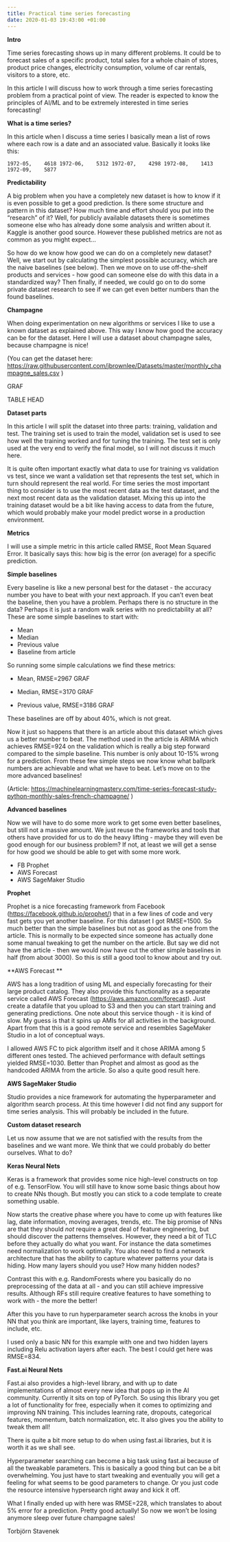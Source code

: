 ```yaml
---
title: Practical time series forecasting
date: 2020-01-03 19:43:00 +01:00
---
```


**Intro**

Time series forecasting shows up in many different problems. It could be to forecast sales of a specific product, total sales for a whole chain of stores, product price changes, electricity consumption, volume of car rentals, visitors to a store, etc. 

In this article I will discuss how to work through a time series forecasting problem from a practical point of view. The reader is expected to know the principles of AI/ML and to be extremely interested in time series forecasting! 

**What is a time series?**

In this article when I discuss a time series I basically mean a list of rows where each row is a date and an associated value. Basically it looks like this:

`
1972-05,	4618
1972-06,	5312
1972-07,	4298
1972-08,	1413
1972-09,	5877
`



**Predictability**

A big problem when you have a completely new dataset is how to know if it is even possible to get a good prediction. Is there some structure and pattern in this dataset? How much time and effort should you put into the “research” of it? Well, for publicly available datasets there is sometimes someone else who has already done some analysis and written about it. Kaggle is another good source. However these published metrics are not as common as you might expect...

So how do we know how good we can do on a completely new dataset? Well, we start out by calculating the simplest possible accuracy, which are the naive baselines (see below). Then we move on to use off-the-shelf products and services - how good can someone else do with this data in a standardized way? Then finally, if needed, we could go on to do some private dataset research to see if we can get even better numbers than the found baselines.

**Champagne**

When doing experimentation on new algorithms or services I like to use a known dataset as explained above. This way I know how good the accuracy can be for the dataset. Here I will use a dataset about champagne sales, because champagne is nice! 

(You can get the dataset here: https://raw.githubusercontent.com/jbrownlee/Datasets/master/monthly_champagne_sales.csv
)

GRAF

TABLE HEAD



**Dataset parts**

In this article I will split the dataset into three parts: training, validation and test. The training set is used to train the model, validation set is used to see how well the training worked and for tuning the training. The test set is only used at the very end to verify the final model, so I will not discuss it much here.



It is quite often important exactly what data to use for training vs validation vs test, since we want a validation set that represents the test set, which in turn should represent the real world. For time series the most important thing to consider is to use the most recent data as the test dataset, and the next most recent data as the validation dataset. Mixing this up into the training dataset would be a bit like having access to data from the future, which would probably make your model predict worse in a production environment.

**Metrics**

I will use a simple metric in this article called RMSE, Root Mean Squared Error. It basically says this: how big is the error (on average) for a specific prediction.

**Simple baselines**

Every baseline is like a new personal best for the dataset - the accuracy number you have to beat with your next approach. If you can’t even beat the baseline, then you have a problem. Perhaps there is no structure in the data? Perhaps it is just a random walk series with no predictability at all? These are some simple baselines to start with:

* Mean
* Median
* Previous value
* Baseline from article

So running some simple calculations we find these metrics:

* Mean, RMSE=2967
GRAF

* Median, RMSE=3170
GRAF

* Previous value, RMSE=3186
GRAF

These baselines are off by about 40%, which is not great. 

Now it just so happens that there is an article about this dataset which gives us a better number to beat. The method used in the article is ARIMA which achieves RMSE=924 on the validation which is really a big step forward compared to the simple baseline. This number is only about 10-15% wrong for a prediction. From these few simple steps we now know what ballpark numbers are achievable and what we have to beat. Let’s move on to the more advanced baselines!

(Article: https://machinelearningmastery.com/time-series-forecast-study-python-monthly-sales-french-champagne/ )


**Advanced baselines**

Now we will have to do some more work to get some even better baselines, but still not a massive amount. We just reuse the frameworks and tools that others have provided for us to do the heavy lifting - maybe they will even be good enough for our business problem? If not, at least we will get a sense for how good we should be able to get with some more work.

* FB Prophet
* AWS Forecast
* AWS SageMaker Studio

**Prophet**

Prophet is a nice forecasting framework from Facebook (https://facebook.github.io/prophet/) that in a few lines of code and very fast gets you yet another baseline. For this dataset I got RMSE=1500. So much better than the simple baselines but not as good as the one from the article. This is normally to be expected since someone has actually done some manual tweaking to get the number on the article. But say we did not have the article - then we would now have cut the other simple baselines in half (from about 3000). So this is still a good tool to know about and try out.


**AWS Forecast **

AWS has a long tradition of using ML and especially forecasting for their large product catalog. They also provide this functionality as a separate service called AWS Forecast (https://aws.amazon.com/forecast). Just create a datafile that you upload to S3 and then you can start training and generating predictions. One note about this service though - it is kind of slow. My guess is that it spins up AMIs for all activities in the background. Apart from that this is a good remote service and resembles SageMaker Studio in a lot of conceptual ways.

I allowed AWS FC to pick algorithm itself and it chose ARIMA among 5 different ones tested. The achieved performance with default settings yielded RMSE=1030. Better than Prophet and almost as good as the handcoded ARIMA from the article. So also a quite good result here.


**AWS SageMaker Studio**

Studio provides a nice framework for automating the hyperparameter and algorithm search process. At this time however I did not find any support for time series analysis. This will probably be included in the future.


**Custom dataset research**

Let us now assume that we are not satisfied with the results from the baselines and we want more. We think that we could probably do better ourselves. What to do?

**Keras Neural Nets**

Keras is a framework that provides some nice high-level constructs on top of e.g. TensorFlow. You will still have to know some basic things about how to create NNs though. But mostly you can stick to a code template to create something usable. 

Now starts the creative phase where you have to come up with features like lag, date information, moving averages, trends, etc. The big promise of NNs are that they should *not* require a great deal of feature engineering, but should discover the patterns themselves. However, they need a bit of TLC before they actually do what you want. For instance the data sometimes need normalization to work optimally. You also need to find a network architecture that has the ability to capture whatever patterns your data is hiding. How many layers should you use? How many hidden nodes?

Contrast this with e.g. RandomForests where you basically do no preprocessing of the data at all - and you can still achieve impressive results. Although RFs still require creative features to have something to work with - the more the better! 

After this you have to run hyperparameter search across the knobs in your NN that you think are important, like layers, training time, features to include, etc. 

I used only a basic NN for this example with one and two hidden layers including Relu activation layers after each. The best I could get here was RMSE=834. 


**Fast.ai Neural Nets**

Fast.ai also provides a high-level library, and with up to date implementations of almost every new idea that pops up in the AI community. Currently it sits on top of PyTorch. So using this library you get a lot of functionality for free, especially when it comes to optimizing and improving NN training. This includes learning rate, dropouts, categorical features, momentum, batch normalization, etc. It also gives you the ability to tweak them all!

There is quite a bit more setup to do when using fast.ai libraries, but it is worth it as we shall see.

Hyperparameter searching can become a big task using fast.ai because of all the tweakable parameters. This is basically a good thing but can be a bit overwhelming. You just have to start tweaking and eventually you will get a feeling for what seems to be good parameters to change. Or you just code the resource intensive hypersearch right away and kick it off.

What I finally ended up with here was RMSE=228, which translates to about 5% error for a prediction. Pretty good actually! So now we won’t be losing anymore sleep over future champagne sales! 



Torbjörn Stavenek

